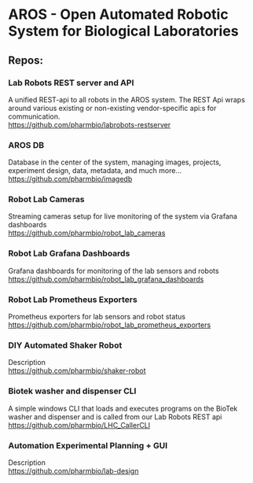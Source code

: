 # AROS - Open Automated Robotic System for Biological Laboratories


## Repos:


### Lab Robots REST server and API
A unified REST-api to all robots in the AROS system. The REST Api wraps around various existing or non-existing vendor-specific api:s for communication.
<br>
https://github.com/pharmbio/labrobots-restserver

### AROS DB
Database in the center of the system, managing images, projects, experiment design, data, metadata, and much more...
<br>
https://github.com/pharmbio/imagedb

### Robot Lab Cameras
Streaming cameras setup for live monitoring of the system via Grafana dashboards
<br>
https://github.com/pharmbio/robot_lab_cameras

### Robot Lab Grafana Dashboards
Grafana dashboards for monitoring of the lab sensors and robots 
<br>
https://github.com/pharmbio/robot_lab_grafana_dashboards

### Robot Lab Prometheus Exporters
Prometheus exporters for lab sensors and robot status
<br>
https://github.com/pharmbio/robot_lab_prometheus_exporters

### DIY Automated Shaker Robot
Description
<br>
https://github.com/pharmbio/shaker-robot

### Biotek washer and dispenser CLI
A simple windows CLI that loads and executes programs on the BioTek washer and dispenser and is called from our Lab Robots REST api
<br>
https://github.com/pharmbio/LHC_CallerCLI

### Automation Experimental Planning + GUI
Description
<br>
https://github.com/pharmbio/lab-design
